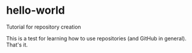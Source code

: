 # hello-world
Tutorial for repository creation

This is a test for learning how to use repositories (and GitHub in general).
That's it.
